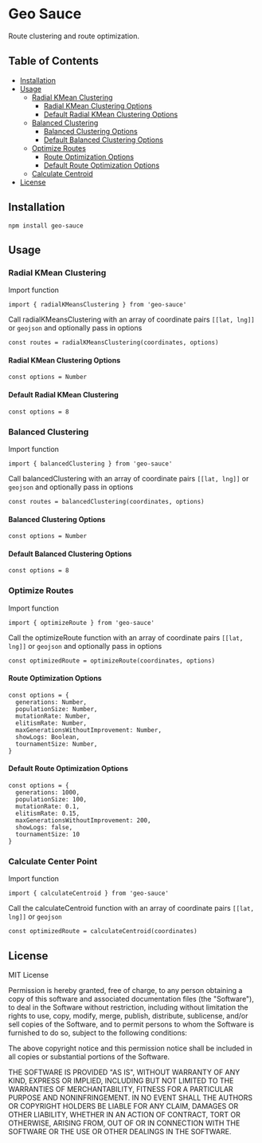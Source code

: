 # Geo Sauce
Route clustering and route optimization.

## Table of Contents
  - [Installation](#installation)
  - [Usage](#usage)
      - [Radial KMean Clustering](#radial-kmean-clustering)
        - [Radial KMean Clustering Options](#clustering-options)
        - [Default Radial KMean Clustering Options](#default-clustering-options)
      - [Balanced Clustering](#balanced-clustering)
        - [Balanced Clustering Options](#clustering-options)
        - [Default Balanced Clustering Options](#default-clustering-options)
      - [Optimize Routes](#optimize-routes)
        - [Route Optimization Options](#route-optimization-options)
        - [Default Route Optimization Options](#default-route-optimization-options)
      - [Calculate Centroid](#calculate-centroid)
  - [License](#license)

## Installation
```npm install geo-sauce```

## Usage

### Radial KMean Clustering
Import function

```import { radialKMeansClustering } from 'geo-sauce'```

Call radialKMeansClustering with an array of coordinate pairs `[[lat, lng]]` or `geojson` and optionally pass in options

```const routes = radialKMeansClustering(coordinates, options)```

#### Radial KMean Clustering Options
```const options = Number```

#### Default Radial KMean Clustering
```const options = 8```

### Balanced Clustering
Import function

```import { balancedClustering } from 'geo-sauce'```

Call balancedClustering with an array of coordinate pairs `[[lat, lng]]` or `geojson` and optionally pass in options

```const routes = balancedClustering(coordinates, options)```

#### Balanced Clustering Options
```const options = Number```

#### Default Balanced Clustering Options
```const options = 8```

### Optimize Routes
Import function
  
```import { optimizeRoute } from 'geo-sauce'```

Call the optimizeRoute function with an array of coordinate pairs `[[lat, lng]]` or `geojson` and optionally pass in options

```const optimizedRoute = optimizeRoute(coordinates, options)```

#### Route Optimization Options
```
const options = {
  generations: Number,
  populationSize: Number,
  mutationRate: Number,
  elitismRate: Number,
  maxGenerationsWithoutImprovement: Number,
  showLogs: Boolean,
  tournamentSize: Number,
}
```

#### Default Route Optimization Options
```
const options = {
  generations: 1000,
  populationSize: 100, 
  mutationRate: 0.1,
  elitismRate: 0.15,
  maxGenerationsWithoutImprovement: 200,
  showLogs: false,
  tournamentSize: 10
}
```

### Calculate Center Point
Import function
  
```import { calculateCentroid } from 'geo-sauce'```

Call the calculateCentroid function with an array of coordinate pairs `[[lat, lng]]` or `geojson`

```const optimizedRoute = calculateCentroid(coordinates)```

## License
MIT License

Permission is hereby granted, free of charge, to any person obtaining a copy
of this software and associated documentation files (the "Software"), to deal
in the Software without restriction, including without limitation the rights
to use, copy, modify, merge, publish, distribute, sublicense, and/or sell
copies of the Software, and to permit persons to whom the Software is
furnished to do so, subject to the following conditions:

The above copyright notice and this permission notice shall be included in all
copies or substantial portions of the Software.

THE SOFTWARE IS PROVIDED "AS IS", WITHOUT WARRANTY OF ANY KIND, EXPRESS OR
IMPLIED, INCLUDING BUT NOT LIMITED TO THE WARRANTIES OF MERCHANTABILITY,
FITNESS FOR A PARTICULAR PURPOSE AND NONINFRINGEMENT. IN NO EVENT SHALL THE
AUTHORS OR COPYRIGHT HOLDERS BE LIABLE FOR ANY CLAIM, DAMAGES OR OTHER
LIABILITY, WHETHER IN AN ACTION OF CONTRACT, TORT OR OTHERWISE, ARISING FROM,
OUT OF OR IN CONNECTION WITH THE SOFTWARE OR THE USE OR OTHER DEALINGS IN THE
SOFTWARE.
